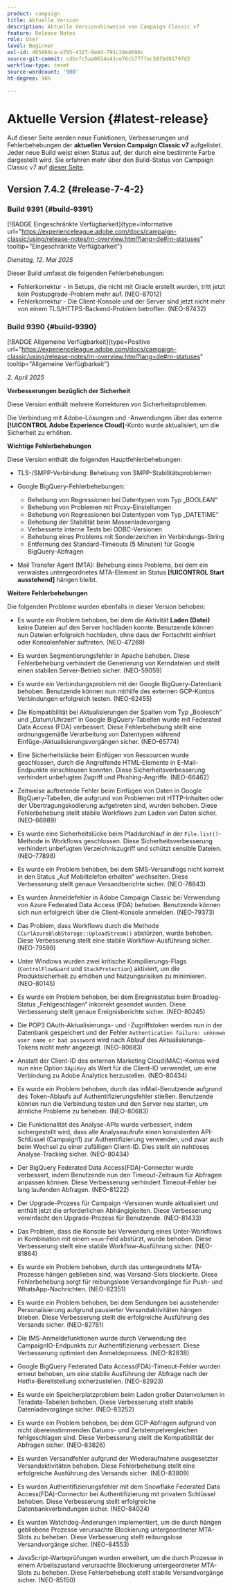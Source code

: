 ```yaml
---
product: campaign
title: Aktuelle Version
description: Aktuelle Versionshinweise von Campaign Classic v7
feature: Release Notes
role: User
level: Beginner
exl-id: d65869ca-a785-4327-8e8d-791c28e4696c
source-git-commit: cdbcfc5aa0614e41ce76cb777fec58fbd01797d2
workflow-type: tm+mt
source-wordcount: '908'
ht-degree: 96%

---
```


# Aktuelle Version {#latest-release}

Auf dieser Seite werden neue Funktionen, Verbesserungen und Fehlerbehebungen der **aktuellen Version Campaign Classic v7** aufgelistet. Jeder neue Build weist einen Status auf, der durch eine bestimmte Farbe dargestellt wird. Sie erfahren mehr über den Build-Status von Campaign Classic v7 auf [dieser Seite](rn-overview.md).

## Version 7.4.2  {#release-7-4-2}

### Build 9391 {#build-9391}

[!BADGE Eingeschränkte Verfügbarkeit]{type=Informative url="https://experienceleague.adobe.com/docs/campaign-classic/using/release-notes/rn-overview.html?lang=de#rn-statuses" tooltip="Eingeschränkte Verfügbarkeit"}

_Dienstag, 12. Mai 2025_

Dieser Build umfasst die folgenden Fehlerbehebungen:

* Fehlerkorrektur - In Setups, die nicht mit Oracle erstellt wurden, tritt jetzt kein Postupgrade-Problem mehr auf. (NEO-87012)
* Fehlerkorrektur - Die Client-Konsole und der Server sind jetzt nicht mehr von einem TLS/HTTPS-Backend-Problem betroffen. (NEO-87432)

### Build 9390 {#build-9390}

[!BADGE Allgemeine Verfügbarkeit]{type=Positive url="https://experienceleague.adobe.com/docs/campaign-classic/using/release-notes/rn-overview.html?lang=de#rn-statuses" tooltip="Allgemeine Verfügbarkeit"}

_2. April 2025_

<!--
### Compatibility updates {#comp-7-4-2}

This release comes with the following compatibility updates:

* JQuery library update: fixes multiple UI issues (reports, web apps)
* PostgreSQL 15 and 16

-->

**Verbesserungen bezüglich der Sicherheit**

Diese Version enthält mehrere Korrekturen von Sicherheitsproblemen.

Die Verbindung mit Adobe-Lösungen und -Anwendungen über das externe **[!UICONTROL Adobe Experience Cloud]**-Konto wurde aktualisiert, um die Sicherheit zu erhöhen.

**Wichtige Fehlerbehebungen**

Diese Version enthält die folgenden Hauptfehlerbehebungen:

* TLS-/SMPP-Verbindung: Behebung von SMPP-Stabilitätsproblemen

* Google BigQuery-Fehlerbehebungen:

   * Behebung von Regressionen bei Datentypen vom Typ „BOOLEAN“
   * Behebung von Problemen mit Proxy-Einstellungen
   * Behebung von Regressionen bei Datentypen vom Typ „DATETIME“
   * Behebung der Stabilität beim Massenladevorgang
   * Verbesserte interne Tests bei ODBC-Versionen
   * Behebung eines Problems mit Sonderzeichen im Verbindungs-String
   * Entfernung des Standard-Timeouts (5 Minuten) für Google BigQuery-Abfragen

* Mail Transfer Agent (MTA): Behebung eines Problems, bei dem ein verwaistes untergeordnetes MTA-Element im Status **[!UICONTROL Start ausstehend]** hängen bleibt.


**Weitere Fehlerbehebungen**

Die folgenden Probleme wurden ebenfalls in dieser Version behoben:

* Es wurde ein Problem behoben, bei dem die Aktivität **Laden (Datei)** keine Dateien auf den Server hochladen konnte<!--after an upgrade to version 8.3.8-->. Benutzende können nun Dateien erfolgreich hochladen, ohne dass der Fortschritt einfriert oder Konsolenfehler auftreten. (NEO-47269)

* Es wurden Segmentierungsfehler in Apache <!--following an upgrade to Adobe Campaign Classic 7.2.2 build 9349--> behoben. Diese Fehlerbehebung verhindert die Generierung von Kerndateien und stellt einen stabilen Server-Betrieb sicher. (NEO-59059)

* Es wurde ein Verbindungsproblem mit der Google BigQuery-Datenbank <!--after upgrading to version 7.3.3 build 9359--> behoben. Benutzende können nun mithilfe des externen GCP-Kontos Verbindungen erfolgreich testen. (NEO-62455)

* Die Kompatibilität bei Aktualisierungen der Spalten vom Typ „Boolesch“ und „Datum/Uhrzeit“ in Google BigQuery-Tabellen wurde mit Federated Data Access (FDA) verbessert. Diese Fehlerbehebung stellt eine ordnungsgemäße Verarbeitung von Datentypen während Einfüge-/Aktualisierungsvorgängen sicher. (NEO-65774)

* Eine Sicherheitslücke beim Einfügen von Ressourcen wurde geschlossen, durch die Angreifende HTML-Elemente in E-Mail-Endpunkte einschleusen konnten. Diese Sicherheitsverbesserung verhindert unbefugten Zugriff und Phishing-Angriffe. (NEO-66462)

* Zeitweise auftretende Fehler beim Einfügen von Daten in Google BigQuery-Tabellen, die aufgrund von Problemen mit HTTP-Inhalten oder der Übertragungskodierung aufgetreten sind, wurden behoben. Diese Fehlerbehebung stellt stabile Workflows zum Laden von Daten sicher. (NEO-66989)

* Es wurde eine Sicherheitslücke beim Pfaddurchlauf in der `File.list()`-Methode in Workflows geschlossen. Diese Sicherheitsverbesserung verhindert unbefugten Verzeichniszugriff und schützt sensible Dateien. (NEO-77898)

* Es wurde ein Problem behoben, bei dem SMS-Versandlogs nicht korrekt in den Status „Auf Mobiltelefon erhalten“ wechselten. Diese Verbesserung stellt genaue Versandberichte sicher. (NEO-78843)

* Es wurden Anmeldefehler in Adobe Campaign Classic bei Verwendung von Azure Federated Data Access (FDA) behoben. Benutzende können sich nun erfolgreich über die Client-Konsole anmelden. (NEO-79373)

* Das Problem, dass Workflows durch die Methode `CCurlAzureBlobStorage::UploadStream()` abstürzen, wurde behoben. Diese Verbesserung stellt eine stabile Workflow-Ausführung sicher. (NEO-79598)

* Unter Windows wurden zwei kritische Kompilierungs-Flags (`ControlFlowGuard` und `StackProtection`) aktiviert, um die Produktsicherheit zu erhöhen und Nutzungsrisiken zu minimieren. (NEO-80145)

* Es wurde ein Problem behoben, bei dem Ereignisstatus beim Broadlog-Status „Fehlgeschlagen“ inkorrekt gesendet wurden. Diese Verbesserung stellt genaue Ereignisberichte sicher. (NEO-80245)

* Die POP3 OAuth-Aktualisierungs- und -Zugriffstoken werden nun in der Datenbank gespeichert und der Fehler `Authentication failure: unknown user name or bad password` wird nach Ablauf des Aktualisierungs-Tokens nicht mehr angezeigt. (NEO-80683)

* Anstatt der Client-ID des externen Marketing Cloud(MAC)-Kontos wird nun eine Option `XApiKey` als Wert für die Client-ID verwendet, um eine Verbindung zu Adobe Analytics herzustellen. (NEO-80434)

* Es wurde ein Problem behoben, durch das inMail-Benutzende aufgrund des Token-Ablaufs auf Authentifizierungsfehler stießen. Benutzende können nun die Verbindung testen und den Server neu starten, um ähnliche Probleme zu beheben. (NEO-80683)

* Die Funktionalität des Analyse-APIs wurde verbessert, indem sichergestellt wird, dass alle Analyseaufrufe einen konsistenten API-Schlüssel (Campaign1) zur Authentifizierung verwenden, und zwar auch beim Wechsel zu einer zufälligen Client-ID. Dies stellt ein nahtloses Analyse-Tracking sicher. (NEO-80434)

* Der BigQuery Federated Data Access(FDA)-Connector wurde verbessert, indem Benutzende nun den Timeout-Zeitraum für Abfragen anpassen können. Diese Verbesserung verhindert Timeout-Fehler bei lang laufenden Abfragen. (NEO-81222)

* Der Upgrade-Prozess für Campaign <!--7.4.1-->-Versionen wurde aktualisiert und enthält jetzt die erforderlichen Abhängigkeiten. Diese Verbesserung vereinfacht den Upgrade-Prozess für Benutzende. (NEO-81433)

* Das Problem, dass die Konsole bei Verwendung eines Unter-Workflows in Kombination mit einem `enum`-Feld abstürzt, wurde behoben. Diese Verbesserung stellt eine stabile Workflow-Ausführung sicher. (NEO-81864)

* Es wurde ein Problem behoben, durch das untergeordnete MTA-Prozesse hängen geblieben sind, was Versand-Slots blockierte. Diese Fehlerbehebung sorgt für reibungslose Versandvorgänge für Push- und WhatsApp-Nachrichten. (NEO-82351)

* Es wurde ein Problem behoben, bei dem Sendungen bei ausstehender Personalisierung aufgrund pausierter Versandaktivitäten hängen blieben. Diese Verbesserung stellt die erfolgreiche Ausführung des Versands sicher. (NEO-82781)

* Die IMS-Anmeldefunktionen wurde durch Verwendung des CampaignIO-Endpunkts zur Authentifizierung verbessert. Diese Verbesserung optimiert den Anmeldeprozess. (NEO-82838)

* Google BigQuery Federated Data Access(FDA)-Timeout-Fehler wurden erneut behoben, um eine stabile Ausführung der Abfrage nach der Hotfix-Bereitstellung sicherzustellen. (NEO-82923)

* Es wurde ein Speicherplatzproblem beim Laden großer Datenvolumen in Teradata-Tabellen behoben. Diese Verbesserung stellt stabile Datenladevorgänge sicher. (NEO-83252)

* Es wurde ein Problem behoben, bei dem GCP-Abfragen aufgrund von nicht übereinstimmenden Datums- und Zeitstempelvergleichen <!--after upgrading to version 9383--> fehlgeschlagen sind. Diese Verbesserung stellt die Kompatibilität der Abfragen sicher. (NEO-83826)

* Es wurden Versandfehler aufgrund der Wiederaufnahme ausgesetzter Versandaktivitäten behoben. Diese Fehlerbehebung stellt eine erfolgreiche Ausführung des Versands sicher. (NEO-83809)

* Es wurden Authentifizierungsfehler mit dem Snowflake Federated Data Access(FDA)-Connector bei Authentifizierung mit privatem Schlüssel behoben. Diese Verbesserung stellt erfolgreiche Datenbankverbindungen sicher. (NEO-84024)

* Es wurden Watchdog-Änderungen implementiert, um die durch hängen gebliebene Prozesse verursachte Blockierung untergeordneter MTA-Slots zu beheben. Diese Verbesserung stellt reibungslose Versandvorgänge sicher. (NEO-84553)

* JavaScript-Warteprüfungen wurden erweitert, um die durch Prozesse in einem Arbeitszustand verursachte Blockierung untergeordneter MTA-Slots zu beheben. Diese Fehlerbehebung stellt stabile Versandvorgänge sicher. (NEO-85150)

